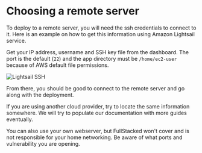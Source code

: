 # Choosing a remote server

To deploy to a remote server, you will need the ssh credentials to connect to it. Here is an example on how to get this information using Amazon Lightsail service.

Get your IP address, username and SSH key file from the dashboard. The port is the default (`22`) and the app directory must be `/home/ec2-user` because of AWS default file permissions.

![Lightsail SSH](https://files.cplepage.com/fullstacked/lightsail-ssh.png)

From there, you should be good to connect to the remote server and go along with the deployment. 

If you are using another cloud provider, try to locate the same information somewhere. We will try to populate our documentation with more guides eventually.

You can also use your own webserver, but FullStacked won't cover and is not responsible for your home networking. Be aware of what ports and vulnerability you are opening.
